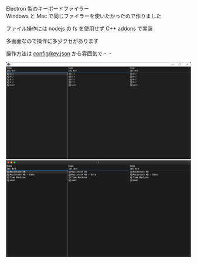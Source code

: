 Electron 製のキーボードファイラー  
Windows と Mac で同じファイラーを使いたかったので作りました

ファイル操作には nodejs の fs を使用せず C++ addons で実装

多画面なので操作に多少クセがあります

操作方法は [config/key.json](config/key.json) から雰囲気で・・

![](docs/img/win.png)  
![](docs/img/mac.png)
